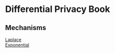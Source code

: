 # Differential Privacy Book

## Mechanisms
[Laplace](mechanisms/laplace.ipynb)<br>
[Exponential](mechanisms/exponential.ipynb)<br>
